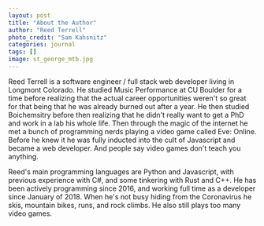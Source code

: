 ```yaml
---
layout: post
title: "About the Author"
author: "Reed Terrell"
photo_credit: "Sam Kahsnitz"
categories: journal
tags: []
image: st_george_mtb.jpg
---
```


Reed Terrell is a software engineer / full stack web developer living in Longmont Colorado. He studied Music Performance at CU Boulder for a time before realizing
that the actual career opportunities weren't so great for that being that he was already burned out after a year. He then studied Boichemsitry before
then realizing that he didn't really want to get a PhD and work in a lab his whole life. Then through the magic of the internet he met a bunch of programming
nerds playing a video game called Eve: Online. Before he knew it he was fully inducted into the cult of Javascript and became a web developer. And people say
video games don't teach you anything.

Reed's main programming languages are Python and Javascript, with previous experience with C#, and some tinkering with Rust and C++. He has been actively programming
since 2016, and working full time as a developer since January of 2018. When he's not busy hiding from the Coronavirus he skis, mountain bikes, runs, and rock climbs.
He also still plays too many video games.

